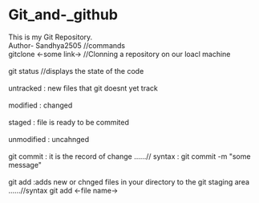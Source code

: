 # Git_and-_github

This is my Git Repository.
<br>
Author- Sandhya2505
//commands
<br>
gitclone <-some link-> //Clonning a repository on our loacl machine
<br>
<br>
git status //displays the state of the code
<br>
<br>
untracked : new files that git doesnt yet track
<br>
<br>
modified : changed
<br>
<br>
staged : file is ready to be commited
<br>
<br>
unmodified : uncahnged
<br>
<br>
git commit : it is the record of change
......// syntax : git commit -m "some message"
<br>
<br>
git add :adds new or chnged files in your directory to the git staging area
......//syntax git add <-file name->
<br>
<br>
